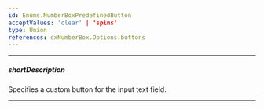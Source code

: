```yaml
---
id: Enums.NumberBoxPredefinedButton
acceptValues: 'clear' | 'spins'
type: Union
references: dxNumberBox.Options.buttons
---
```

---
##### shortDescription
Specifies a custom button for the input text field.

---
